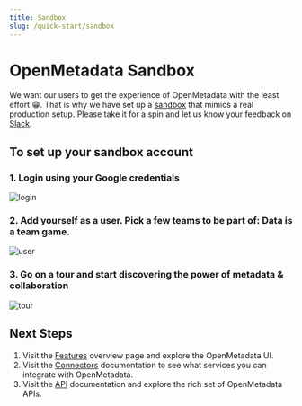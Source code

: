 ```yaml
---
title: Sandbox
slug: /quick-start/sandbox
---
```


# OpenMetadata Sandbox

We want our users to get the experience of OpenMetadata with the least effort 😁. That is why we have set up a 
[sandbox](https://sandbox.open-metadata.org/) that mimics a real production setup. Please take it for a spin and 
let us know your feedback on [Slack](https://slack.open-metadata.org/).

## To set up your sandbox account

### 1. Login using your Google credentials

<Image src="/images/quickstart/sandbox/login.png" alt="login"/>

### 2. Add yourself as a user. Pick a few teams to be part of: Data is a team game.

<Image src="/images/quickstart/sandbox/create-user.png" alt="user"/>

### 3. Go on a tour and start discovering the power of metadata & collaboration

<Image src="/images/quickstart/tour.png" alt="tour"/>

## Next Steps

1. Visit the [Features](/features) overview page and explore the OpenMetadata UI.
2. Visit the [Connectors](/connectors) documentation to see what services you can integrate with
   OpenMetadata.
3. Visit the [API](/swagger.html) documentation and explore the rich set of OpenMetadata APIs.
